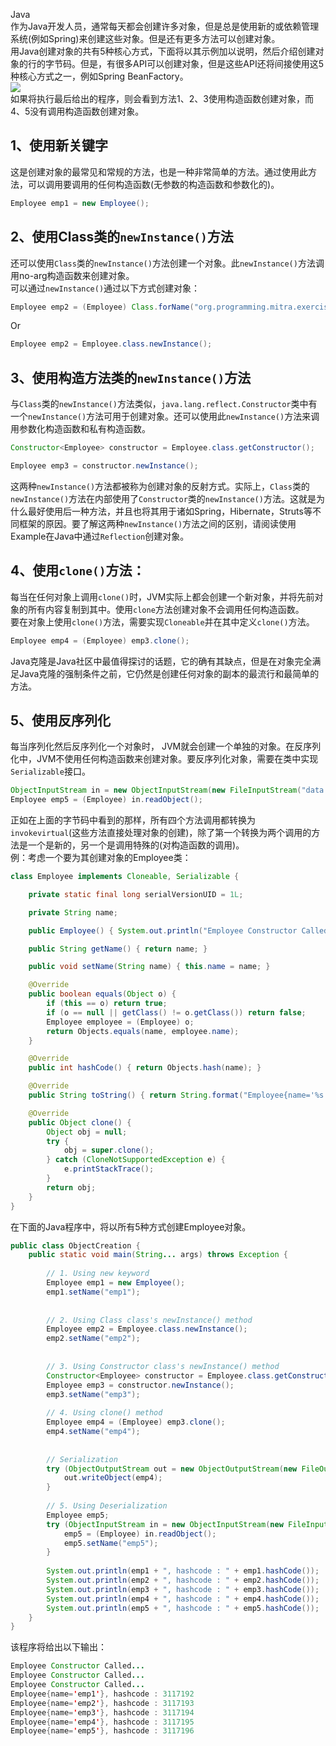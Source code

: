 Java<br />作为Java开发人员，通常每天都会创建许多对象，但是总是使用新的或依赖管理系统(例如Spring)来创建这些对象。但是还有更多方法可以创建对象。<br />用Java创建对象的共有5种核心方式，下面将以其示例加以说明，然后介绍创建对象的行的字节码。但是，有很多API可以创建对象，但是这些API还将间接使用这5种核心方式之一，例如Spring BeanFactory。<br />![](https://cdn.nlark.com/yuque/0/2022/jpeg/396745/1648647142434-485ac253-3412-47b9-89fe-8377edc8b5be.jpeg#clientId=u023c38b5-b200-4&from=paste&id=uf73c2571&originHeight=411&originWidth=945&originalType=url&ratio=1&rotation=0&showTitle=false&status=done&style=none&taskId=u955a959f-76c0-4993-b580-431c2f869ea&title=)<br />如果将执行最后给出的程序，则会看到方法1、2、3使用构造函数创建对象，而4、5没有调用构造函数创建对象。
<a name="VqQB4"></a>
## 1、使用新关键字
这是创建对象的最常见和常规的方法，也是一种非常简单的方法。通过使用此方法，可以调用要调用的任何构造函数(无参数的构造函数和参数化的)。
```java
Employee emp1 = new Employee();
```
<a name="ni7AS"></a>
## 2、使用Class类的`newInstance()`方法
还可以使用`Class`类的`newInstance()`方法创建一个对象。此`newInstance()`方法调用no-arg构造函数来创建对象。<br />可以通过`newInstance()`通过以下方式创建对象：
```java
Employee emp2 = (Employee) Class.forName("org.programming.mitra.exercises.Employee").newInstance();
```
Or
```java
Employee emp2 = Employee.class.newInstance();
```
<a name="SdJM8"></a>
## 3、使用构造方法类的`newInstance()`方法
与`Class`类的`newInstance()`方法类似，`java.lang.reflect.Constructor`类中有一个`newInstance()`方法可用于创建对象。还可以使用此`newInstance()`方法来调用参数化构造函数和私有构造函数。
```java
Constructor<Employee> constructor = Employee.class.getConstructor();

Employee emp3 = constructor.newInstance();
```
这两种`newInstance()`方法都被称为创建对象的反射方式。实际上，`Class`类的`newInstance()`方法在内部使用了`Constructor`类的`newInstance()`方法。这就是为什么最好使用后一种方法，并且也将其用于诸如Spring，Hibernate，Struts等不同框架的原因。要了解这两种`newInstance()`方法之间的区别，请阅读使用Example在Java中通过`Reflection`创建对象。
<a name="XqXoo"></a>
## 4、使用`clone()`方法：
每当在任何对象上调用`clone()`时，JVM实际上都会创建一个新对象，并将先前对象的所有内容复制到其中。使用`clone`方法创建对象不会调用任何构造函数。<br />要在对象上使用`clone()`方法，需要实现`Cloneable`并在其中定义`clone()`方法。
```java
Employee emp4 = (Employee) emp3.clone();
```
Java克隆是Java社区中最值得探讨的话题，它的确有其缺点，但是在对象完全满足Java克隆的强制条件之前，它仍然是创建任何对象的副本的最流行和最简单的方法。
<a name="a2cxe"></a>
## 5、使用反序列化
每当序列化然后反序列化一个对象时， JVM就会创建一个单独的对象。在反序列化中，JVM不使用任何构造函数来创建对象。要反序列化对象，需要在类中实现`Serializable`接口。
```java
ObjectInputStream in = new ObjectInputStream(new FileInputStream("data.obj"));
Employee emp5 = (Employee) in.readObject();
```
正如在上面的字节码中看到的那样，所有四个方法调用都转换为`invokevirtual`(这些方法直接处理对象的创建)，除了第一个转换为两个调用的方法是一个是新的，另一个是调用特殊的(对构造函数的调用)。<br />例：考虑一个要为其创建对象的Employee类：
```java
class Employee implements Cloneable, Serializable {

    private static final long serialVersionUID = 1L;

    private String name;

    public Employee() { System.out.println("Employee Constructor Called..."); }

    public String getName() { return name; }

    public void setName(String name) { this.name = name; }

    @Override
    public boolean equals(Object o) {
        if (this == o) return true;
        if (o == null || getClass() != o.getClass()) return false;
        Employee employee = (Employee) o;
        return Objects.equals(name, employee.name);
    }

    @Override
    public int hashCode() { return Objects.hash(name); }

    @Override
    public String toString() { return String.format("Employee{name='%s'}", name); }

    @Override
    public Object clone() {
        Object obj = null;
        try {
            obj = super.clone();
        } catch (CloneNotSupportedException e) {
            e.printStackTrace();
        }
        return obj;
    }
}
```
在下面的Java程序中，将以所有5种方式创建Employee对象。
```java
public class ObjectCreation {
	public static void main(String... args) throws Exception {
		
		// 1. Using new keyword
		Employee emp1 = new Employee();
		emp1.setName("emp1");
		
		
		// 2. Using Class class's newInstance() method
		Employee emp2 = Employee.class.newInstance();
		emp2.setName("emp2");
		
		
		// 3. Using Constructor class's newInstance() method
		Constructor<Employee> constructor = Employee.class.getConstructor();
		Employee emp3 = constructor.newInstance();
		emp3.setName("emp3");
		
		// 4. Using clone() method
		Employee emp4 = (Employee) emp3.clone();
		emp4.setName("emp4");
		
		
		// Serialization
		try (ObjectOutputStream out = new ObjectOutputStream(new FileOutputStream("data.obj"))) {
			out.writeObject(emp4);
		}
		
		// 5. Using Deserialization
		Employee emp5;
		try (ObjectInputStream in = new ObjectInputStream(new FileInputStream("data.obj"))) {
			emp5 = (Employee) in.readObject();
			emp5.setName("emp5");
		}
		
		System.out.println(emp1 + ", hashcode : " + emp1.hashCode());
		System.out.println(emp2 + ", hashcode : " + emp2.hashCode());
		System.out.println(emp3 + ", hashcode : " + emp3.hashCode());
		System.out.println(emp4 + ", hashcode : " + emp4.hashCode());
		System.out.println(emp5 + ", hashcode : " + emp5.hashCode());
	}
}
```
该程序将给出以下输出：
```java
Employee Constructor Called...
Employee Constructor Called...
Employee Constructor Called...
Employee{name='emp1'}, hashcode : 3117192
Employee{name='emp2'}, hashcode : 3117193
Employee{name='emp3'}, hashcode : 3117194
Employee{name='emp4'}, hashcode : 3117195
Employee{name='emp5'}, hashcode : 3117196
```
